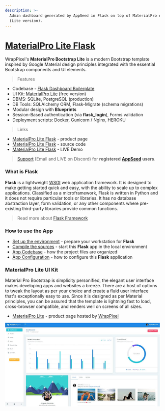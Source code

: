 ```yaml
---
description: >-
  Admin dashboard generated by AppSeed in Flask on top of MaterialPro design
  (Lite version).
---
```


# [MaterialPro Lite Flask](https://appseed.us/product/material-wpx/flask/)

WrapPixel's **MaterialPro Bootstrap Lite** is a modern Bootstrap template inspired by Google Material design principles integrated with the essential Bootstrap components and UI elements.

> Features

- Codebase - [Flask Dashboard Boilerplate](../../boilerplate-code/flask-dashboard.md)
- UI Kit: [MaterialPro Lite](../../content/bootstrap-template/materialpro-lite.md) (free version)
- DBMS: SQLite, PostgreSQL (production)
- DB Tools: SQLAlchemy ORM, Flask-Migrate (schema migrations)
- Modular design with **Blueprints**
- Session-Based authentication (via **flask_login**), Forms validation
- Deployment scripts: Docker, Gunicorn / Nginx, HEROKU

> Links

- [MaterialPro Lite Flask](https://appseed.us/product/material-wpx/flask/) - product page
- [MaterialPro Lite Flask](https://github.com/app-generator/flask-material-pro-lite) - source code
- [MaterialPro Lite Flask](https://flask-dashboard-material-lite.appseed.us/) - LIVE Demo

> [Support](https://appseed.us/support) (Email and LIVE on Discord) for **registered** [**AppSeed**](https://appseed.us/) **users**.

### What is Flask

**Flask** is a lightweight [WSGI](../../content/what-is/wsgi.md) web application framework. It is designed to make getting started quick and easy, with the ability to scale up to complex applications. Classified as a microframework, Flask is written in Python and it does not require particular tools or libraries. It has no database abstraction layer, form validation, or any other components where pre-existing third-party libraries provide common functions.

> Read more about [Flask Framework](../../content/what-is/flask.md)

### How to use the App

- [Set up the environment](../../boilerplate-code/flask-dashboard.md#environment) - prepare your workstation for **Flask**
- [Compile the sources](../../boilerplate-code/flask-dashboard.md#build-the-app-1) - start this **Flask** app in the local environment
- [App Codebase](../../boilerplate-code/flask-dashboard.md#app-codebase) - how the project files are organized
- [App Configuration](../../boilerplate-code/flask-dashboard.md#app-configuration) - how to configure this **Flask** application

### MaterialPro Lite UI Kit

Material Pro Bootstrap is simplicity personified, the elegant user interface makes developing apps and websites a breeze. There are a host of options to tweak the layout as per your choice and create a fluid user interface that's exceptionally easy to use. Since it is designed as per Material principles, you can be assured that the template is lightning fast to load, cross-browser compatible, and renders well on screens of all sizes.

- [MaterialPro Lite](https://bit.ly/2ZJuiMR) - product page hosted by [WrapPixel](../../content/partners/wrappixel.md)

![MaterialPro Lite - Free Bootstrap Template.](../../../static/assets/docs-materialpro-lite-screen.jpg)
